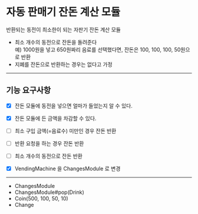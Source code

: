 # 자동 판매기 잔돈 계산 모듈

반환되는 동전이 최소한이 되는 자판기 잔돈 계산 모듈

- 최소 개수의 동전으로 잔돈을 돌려준다  
    예) 1000원을 넣고 650원짜리 음료를 선택했다면, 잔돈은 100, 100, 100, 50원으로 반환
- 지폐를 잔돈으로 반환하는 경우는 없다고 가정

---

## 기능 요구사항

- [x] 잔돈 모듈에 동전을 넣으면 얼마가 들었는지 알 수 있다.
- [x] 잔돈 모듈에 든 금액을 차감할 수 있다.
- [ ] 최소 구입 금액(=음료수) 미만인 경우 잔돈 반환
- [ ] 반환 요청을 하는 경우 잔돈 반환  
- [ ] 최소 개수의 동전으로 잔돈 반환

- [x] VendingMachine 을 ChangesModule 로 변경

---

- ChangesModule
- ChangesModule#pop(Drink)
- Coin(500, 100, 50, 10)
- Change
